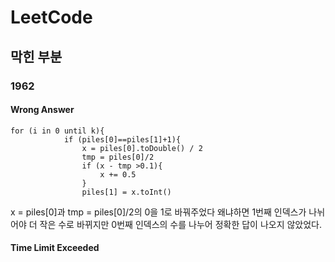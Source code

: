 # LeetCode
## 막힌 부분
### 1962
#### Wrong Answer
```
for (i in 0 until k){
            if (piles[0]==piles[1]+1){
                x = piles[0].toDouble() / 2
                tmp = piles[0]/2
                if (x - tmp >0.1){
                    x += 0.5
                }
                piles[1] = x.toInt()
```
x = piles[0]과 tmp = piles[0]/2의 0을 1로 바꿔주었다 왜냐하면 1번째 인덱스가 나뉘어야 더 작은 수로 바뀌지만 0번째 인덱스의 수를 나누어 정확한 답이 나오지 않았었다.
#### Time Limit Exceeded
